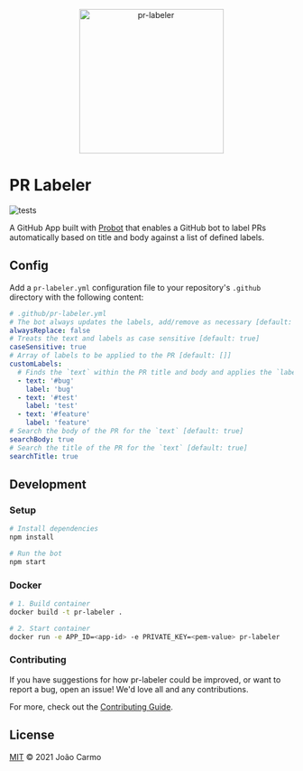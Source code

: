 <p align="center">
	<img src="https://raw.githubusercontent.com/joaocarmo/pr-labeler/master/assets/pr-labeler.svg?sanitize=true" width="256px" alt="pr-labeler">
</p>

# PR Labeler

![tests](https://github.com/joaocarmo/pr-labeler/workflows/Tests/badge.svg)

A GitHub App built with [Probot](https://github.com/probot/probot) that enables
a GitHub bot to label PRs automatically based on title and body against a list
of defined labels.

## Config

Add a `pr-labeler.yml` configuration file to your repository's `.github`
directory with the following content:

```yaml
# .github/pr-labeler.yml
# The bot always updates the labels, add/remove as necessary [default: false]
alwaysReplace: false
# Treats the text and labels as case sensitive [default: true]
caseSensitive: true
# Array of labels to be applied to the PR [default: []]
customLabels:
  # Finds the `text` within the PR title and body and applies the `label`
  - text: '#bug'
    label: 'bug'
  - text: '#test'
    label: 'test'
  - text: '#feature'
    label: 'feature'
# Search the body of the PR for the `text` [default: true]
searchBody: true
# Search the title of the PR for the `text` [default: true]
searchTitle: true
```

## Development

### Setup

```sh
# Install dependencies
npm install

# Run the bot
npm start
```

### Docker

```sh
# 1. Build container
docker build -t pr-labeler .

# 2. Start container
docker run -e APP_ID=<app-id> -e PRIVATE_KEY=<pem-value> pr-labeler
```

### Contributing

If you have suggestions for how pr-labeler could be improved, or want to report a bug, open an issue! We'd love all and any contributions.

For more, check out the [Contributing Guide](CONTRIBUTING.md).

## License

[MIT](LICENSE) © 2021 João Carmo
